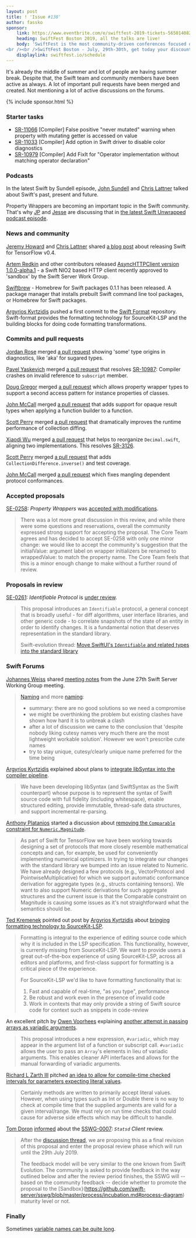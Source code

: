 ```yaml
---
layout: post
title: ! 'Issue #138'
author: fassko
sponsor:
    link: https://www.eventbrite.com/e/swiftfest-2019-tickets-56501408233?discount=Swift-Weekly-99-Off
    heading: SwiftFest Boston 2019, all the talks are live!
    body: 'SwiftFest is the most community-driven conferences focused on Swift that brings together engineers, architects, midnight-coders, and students in a highly social and vibrant environment. This year you can learn about Swift, SwiftUI, augmented and virtual reality, accessibility, NFC, machine learning, development-culture, security, TDD, etc.
<br /><br />SwiftFest Boston - July, 29th-30th, get today your discounted ticket ($99 off) using the code **Swift-Weekly-99-Off**.'
    displaylink: swiftfest.io/schedule
---
```


It's already the middle of summer and lot of people are having summer break. Despite that, the Swift team and community members have been active as always. A lot of important pull requests have been merged and created. Not mentioning a lot of active discussions on the forums.

<!--excerpt-->

{% include sponsor.html %}

### Starter tasks

* [SR-11066](https://bugs.swift.org/browse/SR-11066) [Compiler] False positive "never mutated" warning when property with mutating getter is accessed on value
* [SR-11033](https://bugs.swift.org/browse/SR-11033) [Compiler] Add option in Swift driver to disable color diagnostics
* [SR-10979](https://bugs.swift.org/browse/SR-10979) [Compiler] Add FixIt for "Operator implementation without matching operator declaration"

### Podcasts

In the latest Swift by Sundell episode, [John Sundell](https://twitter.com/johnsundell) and [Chris Lattner](https://twitter.com/clattner_llvm) talked about Swift's past, present and future.

Property Wrappers are becoming an important topic in the Swift community. That's why [JP](https://twitter.com/simjp) and [Jesse](https://twitter.com/jesse_squires) are discussing that in [the latest Swift Unwrapped podcast episode](https://spec.fm/podcasts/swift-unwrapped/302918).

### News and community

[Jeremy Howard](https://twitter.com/jeremyphoward) and [Chris Lattner](https://twitter.com/clattner_llvm) shared [a blog post](https://medium.com/tensorflow/fast-ais-deep-learning-from-the-foundations-with-swift-for-tensorflow-3ee7dfb68387) about releasing Swift for TensorFlow v0.4.

[Artem Redkin](https://twitter.com/artemredkin) and other contributors released [AsyncHTTPClient version 1.0.0-alpha.1](https://github.com/swift-server/async-http-client) - a Swift NIO2 based HTTP client recently approved to 'sandbox' by the Swift Server Work Group.

[Swiftbrew](https://github.com/swiftbrew/Swiftbrew/releases) - Homebrew for Swift packages 0.1.1 has been released. A package manager that installs prebuilt Swift command line tool packages, or Homebrew for Swift packages.

[Argyrios Kyrtzidis](https://twitter.com/akyrtzi) pushed a first commit to the [Swift Format](https://github.com/apple/swift-format) repository. Swift-format provides the formatting technology for SourceKit-LSP and the building blocks for doing code formatting transformations.

### Commits and pull requests

[Jordan Rose](https://twitter.com/UINT_MIN) merged [a pull request](https://github.com/apple/swift/pull/25624) showing 'some' type origins in diagnostics, like 'aka' for sugared types.

[Pavel Yaskevich](https://twitter.com/pyaskevich) merged [a pull request](https://github.com/apple/swift/pull/25892) that resolves [SR-10987](https://bugs.swift.org/browse/SR-10987): Compiler crashes on invalid reference to `subscript` member.

[Doug Gregor](https://twitter.com/dgregor79) merged [a pull request](https://github.com/apple/swift/pull/25884) which allows property wrapper types to support a second access pattern for instance properties of classes.

[John McCall](https://forums.swift.org/u/john_mccall/summary) merged [a pull request](https://github.com/apple/swift/pull/25926) that adds support for opaque result types when applying a function builder to a function.

[Scott Perry](https://twitter.com/numist) merged [a pull request](https://github.com/apple/swift/pull/25794) that dramatically improves the runtime performance of collection diffing.

[Xiaodi Wu](https://twitter.com/xwu) merged [a pull request](https://github.com/apple/swift/pull/25745) that helps to reorganize `Decimal.swift`, aligning two implementations. This resolves [SR-3126](https://github.com/apple/swift/pull/25745).

[Scott Perry](https://twitter.com/numist) merged [a pull request](https://github.com/apple/swift/pull/25826) that adds `CollectionDifference.inverse()` and test coverage.

[John McCall](https://forums.swift.org/u/john_mccall/summary) merged [a pull request](https://github.com/apple/swift/pull/26019) which fixes mangling dependent protocol conformances.

### Accepted proposals

[SE-0258](https://github.com/apple/swift-evolution/blob/master/proposals/0258-property-wrappers.md): *Property Wrappers* was [accepted with modifications](https://forums.swift.org/t/se-0258-property-wrappers-third-review/26399).

> There was a lot more great discussion in this review, and while there were some questions and reservations, overall the community expressed strong support for accepting the proposal. The Core Team agrees and has decided to accept SE-0258 with only one minor change: we would like to accept the community's suggestion that the initialValue: argument label on wrapper initializers be renamed to wrappedValue: to match the property name. The Core Team feels that this is a minor enough change to make without a further round of review.

### Proposals in review

[SE-0261](https://github.com/apple/swift-evolution/blob/master/proposals/0261-identifiable.md): *Identifiable Protocol* is [under review](https://forums.swift.org/t/se-0261-identifiable-protocol/26602).

> This proposal introduces an `Identifiable` protocol, a general concept that is broadly useful - for diff algorithms, user interface libraries, and other generic code - to correlate snapshots of the state of an entity in order to identify changes. It is a fundamental notion that deserves representation in the standard library.
>
> Swift-evolution thread: [Move SwiftUI's `Identifiable` and related types into the standard library](https://forums.swift.org/t/move-swiftuis-identifiable-protocol-and-related-types-into-the-standard-library/25713)

### Swift Forums

[Johannes Weiss](https://twitter.com/johannesweiss) shared [meeting notes](https://forums.swift.org/t/june-27th-2019/26580) from the June 27th Swift Server Working Group meeting.

> [Naming](https://forums.swift.org/t/redisnio-name-brainstorm/26521) and more [naming](https://forums.swift.org/t/nioapns-naming-brainstorm/26520):
> * summary: there are no good solutions so we need a compromise
> * we might be overthinking the problem but existing clashes have shown how hard it is to unbreak a clash
> * after a lot of discussion we came to the conclusion that 'despite nobody liking cutesy names very much there are the most lightweight workable solution'. However we won't prescribe cute names
> * try to stay unique, cutesy/clearly unique name preferred for the time being

[Argyrios Kyrtzidis](https://twitter.com/akyrtzi) explained about plans to [integrate libSyntax into the compiler pipeline](https://forums.swift.org/t/integrating-libsyntax-into-the-compiler-pipeline/26605).

> We have been developing libSyntax (and SwiftSyntax as the Swift counterpart) whose purpose is to represent the syntax of Swift source code with full fidelity (including whitespace), enable structured editing, provide immutable, thread-safe data structures, and support incremental re-parsing.

[Anthony Platanios](https://twitter.com/eaplatanios) started a discussion about [removing the `Comparable` constraint for `Numeric.Magnitude`](https://forums.swift.org/t/removing-the-comparable-constraint-for-numeric-magnitude/26498).

> As part of Swift for TensorFlow we have been working towards designing a set of protocols that more closely resemble mathematical concepts and can, for example, be used for conveniently implementing numerical optimizers. In trying to integrate our changes with the standard library we bumped into an issue related to Numeric. We have already designed a few protocols (e.g., VectorProtocol and PointwiseMultiplicative) for which we support automatic conformance derivation for aggregate types (e.g., structs containing tensors). We want to also support Numeric derivations for such aggregate structures and the current issue is that the Comparable constraint on Magnitude is causing some issues as it's not straightforward what the semantics should be.

[Ted Kremenek](https://twitter.com/tkremenek) pointed out post by [Argyrios Kyrtzidis](https://twitter.com/akyrtzi) about [bringing formatting technology to SourceKit-LSP](https://forums.swift.org/t/formatting-technology-for-sourcekit-lsp-and-other-tools/26560).

> Formatting is integral to the experience of editing source code which why it is included in the LSP specification. This functionality, however, is currently missing from SourceKit-LSP. We want to provide users a great out-of-the-box experience of using SourceKit-LSP, across all editors and platforms, and first-class support for formatting is a critical piece of the experience.
>
> For SourceKit-LSP we'd like to have formatting functionality that is:
>
> 1. Fast and capable of real-time, "as you type", performance
> 2. Be robust and work even in the presence of invalid code
> 3. Work in contexts that may only provide a string of Swift source code for context such as snippets in code-review

An excellent pitch by [Owen Voorhees](https://forums.swift.org/u/owenv/summary) explaining [another attempt in passing arrays as variadic arguments](https://forums.swift.org/t/pitch-another-attempt-at-passing-arrays-as-varargs-with-implementation/26718).

> This proposal introduces a new expression, `#variadic`, which may appear in the argument list of a function or subscript call. `#variadic` allows the user to pass an `Array`'s elements in lieu of variadic arguments. This enables cleaner API interfaces and allows for the manual forwarding of variadic arguments.

[Richard L Zarth III](https://forums.swift.org/u/rlziii/summary) pitched [an idea to allow for compile-time checked intervals for parameters expecting literal values](https://forums.swift.org/t/pitch-allow-for-compile-time-checked-intervals-for-parameters-expecting-literal-values/26743).

> Certainly methods are written to primarily accept literal values. However, when using types such as Int or Double there is no way to check at compile time that the supplied arguments are valid for a given interval/range. We must rely on run time checks that could cause for adverse side effects which may be difficult to handle.

[Tom Doron](https://twitter.com/TomerDoron) [informed](https://forums.swift.org/t/feedback-swift-statsd-client-implementation/26848) about the [SSWG-0007](https://github.com/swift-server/sswg/blob/master/proposals/SSWG-0007.md): *`Statsd` Client* review.

> After the [discussion thread](https://forums.swift.org/t/discussion-swift-statsd-client-implementation/26109), we are proposing this as a final revision of this proposal and enter the proposal review phase which will run until the 29th July 2019.
>
> The feedback model will be very similar to the one known from Swift Evolution. The community is asked to provide feedback in the way outlined below and after the review period finishes, the SSWG will -- based on the community feedback -- decide whether to promote the proposal to the [Sandbox}(https://github.com/swift-server/sswg/blob/master/process/incubation.md#process-diagram) maturity level or not.

### Finally

Sometimes [variable names can be quite long](https://developer.apple.com/documentation/contacts/cnlabelcontactrelationeldercousinmotherssiblingsdaughterorfatherssistersdaughter).
